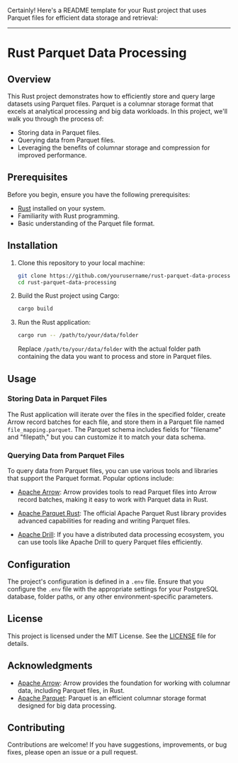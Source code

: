 Certainly! Here's a README template for your Rust project that uses Parquet files for efficient data storage and retrieval:

---

# Rust Parquet Data Processing

## Overview

This Rust project demonstrates how to efficiently store and query large datasets using Parquet files. Parquet is a columnar storage format that excels at analytical processing and big data workloads. In this project, we'll walk you through the process of:

- Storing data in Parquet files.
- Querying data from Parquet files.
- Leveraging the benefits of columnar storage and compression for improved performance.

## Prerequisites

Before you begin, ensure you have the following prerequisites:

- [Rust](https://www.rust-lang.org/tools/install) installed on your system.
- Familiarity with Rust programming.
- Basic understanding of the Parquet file format.

## Installation

1. Clone this repository to your local machine:

   ```bash
   git clone https://github.com/yourusername/rust-parquet-data-processing.git
   cd rust-parquet-data-processing
   ```

2. Build the Rust project using Cargo:

   ```bash
   cargo build
   ```

3. Run the Rust application:

   ```bash
   cargo run -- /path/to/your/data/folder
   ```

   Replace `/path/to/your/data/folder` with the actual folder path containing the data you want to process and store in Parquet files.

## Usage

### Storing Data in Parquet Files

The Rust application will iterate over the files in the specified folder, create Arrow record batches for each file, and store them in a Parquet file named `file_mapping.parquet`. The Parquet schema includes fields for "filename" and "filepath," but you can customize it to match your data schema.

### Querying Data from Parquet Files

To query data from Parquet files, you can use various tools and libraries that support the Parquet format. Popular options include:

- [Apache Arrow](https://arrow.apache.org/docs/rust/arrow/ipc/index.html): Arrow provides tools to read Parquet files into Arrow record batches, making it easy to work with Parquet data in Rust.

- [Apache Parquet Rust](https://github.com/apache/arrow/tree/main/rust/parquet): The official Apache Parquet Rust library provides advanced capabilities for reading and writing Parquet files.

- [Apache Drill](https://drill.apache.org/docs/parquet-format/): If you have a distributed data processing ecosystem, you can use tools like Apache Drill to query Parquet files efficiently.

## Configuration

The project's configuration is defined in a `.env` file. Ensure that you configure the `.env` file with the appropriate settings for your PostgreSQL database, folder paths, or any other environment-specific parameters.

## License

This project is licensed under the MIT License. See the [LICENSE](LICENSE) file for details.

## Acknowledgments

- [Apache Arrow](https://arrow.apache.org/): Arrow provides the foundation for working with columnar data, including Parquet files, in Rust.
- [Apache Parquet](https://parquet.apache.org/): Parquet is an efficient columnar storage format designed for big data processing.

## Contributing

Contributions are welcome! If you have suggestions, improvements, or bug fixes, please open an issue or a pull request.
